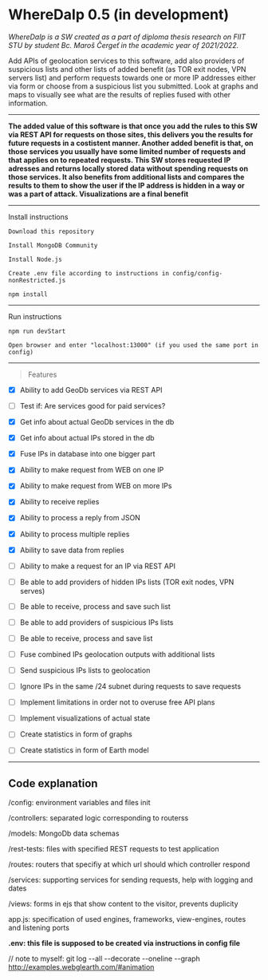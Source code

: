 # WhereDaIp 0.5 (in development) 

*WhereDaIp is a SW created as a part of diploma thesis research on FIIT STU by student Bc. Maroš Čergeť in the academic year of 2021/2022.*

Add APIs of geolocation services to this software, add also providers of suspicious lists and other lists of added benefit (as TOR exit nodes, VPN servers list) and perform requests towards one or more IP addresses either via form or choose from a suspicious list you submitted. Look at graphs and maps to visually see what are the results of replies fused with other information.

--- 

**The added value of this software is that once you add the rules to this SW via REST API for requests on those sites, this delivers you the results for future requests in a costistent manner. Another added benefit is that, on those services you usually have some limited number of requests and that applies on to repeated requests. This SW stores requested IP adresses and returns locally stored data without spending requests on those services. It also benefits from additional lists and compares the results to them to show the user if the IP address is hidden in a way or was a part of attack. Visualizations are a final benefit**

--- 

Install instructions

`Download this repository`

`Install MongoDB Community`

`Install Node.js`

`Create .env file according to instructions in config/config-nonRestricted.js`

`npm install`

--- 

Run instructions

`npm run devStart`

`Open browser and enter "localhost:13000" (if you used the same port in config)`

--- 


> Features
- [X] Ability to add GeoDb services via REST API
- [ ] Test if: Are services good for paid services? 
- [X] Get info about actual GeoDb services in the db
- [X] Get info about actual IPs stored in the db
- [X] Fuse IPs in database into one bigger part
- [X] Ability to make request from WEB on one IP
- [X] Ability to make request from WEB on more IPs
- [X] Ability to receive replies
- [X] Ability to process a reply from JSON
- [X] Ability to process multiple replies
- [X] Ability to save data from replies
- [ ] Ability to make a request for an IP via REST API
- [ ] Be able to add providers of hidden IPs lists (TOR exit nodes, VPN serves)
- [ ] Be able to receive, process and save such list
- [ ] Be able to add providers of suspicious IPs lists
- [ ] Be able to receive, process and save list
- [ ] Fuse combined IPs geolocation outputs with additional lists
- [ ] Send suspicious IPs lists to geolocation
- [ ] Ignore IPs in the same /24 subnet during requests to save requests
- [ ] Implement limitations in order not to overuse free API plans
- [ ] Implement visualizations of actual state
- [ ] Create statistics in form of graphs
- [ ] Create statistics in form of Earth model


--- 

## Code explanation

/config: environment variables and files init

/controllers: separated logic corresponding to routerss

/models: MongoDb data schemas

/rest-tests: files with specified REST requests to test application

/routes: routers that specifiy at which url should which controller respond

/services: supporting services for sending requests, help with logging and dates

/views: forms in ejs that show content to the visitor, prevents duplicity

app.js: specification of used engines, frameworks, view-engines, routes and listening ports

**.env: this file is supposed to be created via instructions in config file**



// note to myself:
git log --all --decorate --oneline --graph
http://examples.webglearth.com/#animation
